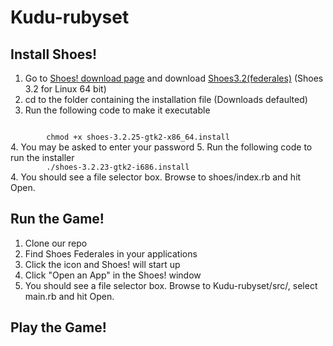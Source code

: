 # Kudu-rubyset

## Install Shoes!
1. Go to [Shoes! download page](http://shoesrb.com/downloads/) and download [Shoes3.2(federales)](https://shoes.mvmanila.com/public/shoes/shoes-3.2.25-gtk2-x86_64.install) (Shoes 3.2 for Linux 64 bit)
2. cd to the folder containing the installation file (Downloads defaulted)
3. Run the following code to make it executable
<code>
        chmod +x shoes-3.2.25-gtk2-x86_64.install
</code>
4. You may be asked to enter your password
5. Run the following code to run the installer
<code>
        ./shoes-3.2.23-gtk2-i686.install
</code>
4. You should see a file selector box. Browse to shoes/index.rb and hit Open.

## Run the Game!
1. Clone our repo
2. Find Shoes Federales in your applications
3. Click the icon and Shoes! will start up
4. Click "Open an App" in the Shoes! window
5. You should see a file selector box. Browse to Kudu-rubyset/src/, select main.rb and hit Open.

## Play the Game!


